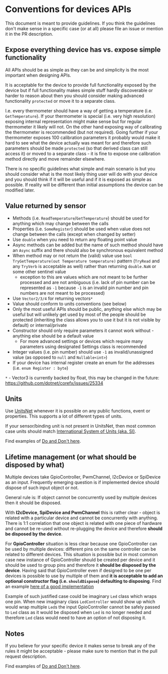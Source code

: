 # Conventions for devices APIs

This document is meant to provide guidelines. If you think the guidelines don't make sense in a specific case (or at all) please file an issue or mention it in the PR description.

## Expose everything device has vs. expose simple functionality

All APIs should be as simple as they can be and simplicity is the most important when designing APIs.

It is acceptable for the device to provide full functionality exposed by the device but if full functionality makes simple stuff hardly discoverable or harder to reason about then you should consider making advanced functionality `protected` or move it to a separate class.

I.e. every thermometer should have a way of getting a temperature (i.e. `GetTemperature`). If your thermometer is special (i.e. very high resolution) exposing internal representation might make sense but for regular thermometer it likely will not. On the other hand exposing way of calibrating the thermometer is recommended (but not required). Going further if your thermometer exposes 100 calibration parameters it probably would make it hard to see what the device actually was meant for and therefore such parameters should be made `protected` (so that derived class can still access it) or moved to a separate class - it is fine to expose one calibration method directly and move remainder elsewhere.

There is no specific guidelines what simple and main scenario is but you should consider what is the most likely thing user will do with your device and you should think if it will be useful and if it is exposed as simple as possible. If reality will be different than initial assumptions the device can be modified later.

## Value returned by sensor

- Methods (i.e. `ReadTemperature`/`GetTemperature`) should be used for anything which may change between the calls
- Properties (i.e. `SomeRegister`) should be used when value does not change between the calls (except when changed by setter)
- Use `double` when you need to return any floating point value
- Async methods can be added but the name of such method should have an `Async` suffix and there should also be synchronous equivalent method
- When method may or not return the (valid) value use `bool TryGetTemperature(out Temperature temperature)` pattern (`TryRead` and any `TryVerb` is acceptable as well) rather than returning `double.NaN` or some other sentinel value
  - exception to this are values which are not meant to be further processed and are not ambiguous (i.e. lack of pin number can be represented as `-1` because `-1` is an invalid pin number and pin numbers are not meant to be processed)
- Use `Vector2/3/4` for returning vectors`*`
- Value should conform to units conventions (see below)
- Only the most useful APIs should be public, anything else which may be useful but will unlikely get used by most of the people should be protected (inheriting the class allows you to use it but it is not visible by default) or internal/private
- Constructor should only require parameters it cannot work without - anything else should be a default value
  - For more advanced settings or devices which require many parameters using designated Settings class is recommended
- Integer values (i.e. pin number) should use `-1` as invalid/unassigned value (as opposed to `null` and `Nullable<int>`)
- If your device has internal register create an enum for the addresses (i.e. `enum Register : byte`)

`*` -  Vector3 is currently backed by float, this may be changed in the future: <https://github.com/dotnet/corefx/issues/25334>

## Units

Use [UnitsNet](https://github.com/angularsen/UnitsNet) whenever it is possible on any public functions, event or properties. This supports a lot of different types of units.

If your sensor/binding unit is not present in UnitsNet, then most common case units should match [International System of Units (aka. SI)](https://en.wikipedia.org/wiki/International_System_of_Units).

Find examples of [Do and Don't here](../src/devices/README.md#using_units).

## Lifetime management (or what should be disposed by what)

Multiple devices take GpioController, PwmChannel, I2cDevice or SpiDevice as an input.
Frequently emerging question is if implemented device should dispose of such input object or not.

General rule is: If object cannot be concurrently used by multiple devices then it should be disposed.

With **I2cDevice, SpiDevice and PwmChannel** this is rather clear - object is related with a particular device and cannot be concurrently with anything. There is 1:1 correlation that one object is related with one piece of hardware and cannot be re-used without re-plugging the device and therefore **should be disposed by the device**.

For **GpioController** situation is less clear because one GpioController can be used by multiple devices: different pins on the same controller can be related to different devices. This situation is possible but in most common case new instance of GpioController should be created per device and it should be used to group pins and therefore it **should be disposed by the device**. Having said that GpioController even if designed to be one per devices is possible to use by multiple of them and **it is acceptable to add an optional constructor flag (i.e. `shouldDispose`) defaulting to disposing**. Find an example [here of a good implementation](../src/devices/README.md#gpiocontroller)

Example of such justified case could be imaginary `Led` class which wraps one pin. When new imaginary class `LedController` would show up which would wrap multiple `Led`s the input GpioController cannot be safely passed to `Led` class as it would be disposed when `Led` is no longer needed and therefore `Led` class would need to have an option of not disposing it.

## Notes

If you believe for your specific device it makes sense to break any of the rules it might be acceptable - please make sure to mention that in the pull request description.

Find examples of [Do and Don't here](../src/devices/README.md).
